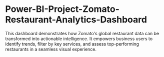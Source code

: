 # Power-BI-Project-Zomato-Restaurant-Analytics-Dashboard
This dashboard demonstrates how Zomato's global restaurant data can be transformed into actionable intelligence. It empowers business users to identify trends, filter by key services, and assess top-performing restaurants in a seamless visual experience.
